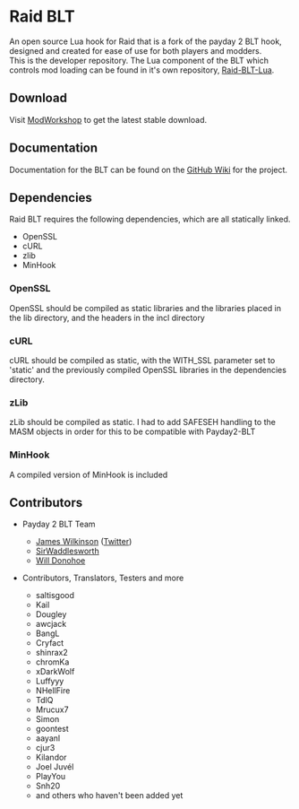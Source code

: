 # Raid BLT
An open source Lua hook for Raid that is a fork of the payday 2 BLT hook, designed and created for ease of use for both players and modders.  
This is the developer repository.
The Lua component of the BLT which controls mod loading can be found in it's own repository, [Raid-BLT-Lua](https://github.com/ModWorkshop/Raid-BLT-Lua).

## Download
Visit [ModWorkshop](https://modworkshop.net/mydownloads.php?action=view_down&did=21065) to get the latest stable download. 

## Documentation
Documentation for the BLT can be found on the [GitHub Wiki](https://github.com/ModWorkShop/Raid-BLT/wiki) for the project.

## Dependencies
Raid BLT requires the following dependencies, which are all statically linked.
* OpenSSL
* cURL
* zlib
* MinHook

### OpenSSL
OpenSSL should be compiled as static libraries and the libraries placed in the lib directory, and the headers in the incl directory

### cURL
cURL should be compiled as static, with the WITH_SSL parameter set to 'static' and the previously compiled OpenSSL libraries in the dependencies directory.

### zLib
zLib should be compiled as static.
I had to add SAFESEH handling to the MASM objects in order for this to be compatible with Payday2-BLT

### MinHook
A compiled version of MinHook is included

## Contributors
- Payday 2 BLT Team
	* [James Wilkinson](http://jameswilko.com/) ([Twitter](http://twitter.com/_JamesWilko))
	* [SirWaddlesworth](http://genj.io/)
	* [Will Donohoe](https://will.io/)

- Contributors, Translators, Testers and more
	* saltisgood
	* Kail
	* Dougley
	* awcjack
	* BangL
	* Cryfact
	* shinrax2
	* chromKa
	* xDarkWolf
	* Luffyyy
	* NHellFire
	* TdlQ
	* Mrucux7
	* Simon
	* goontest
	* aayanl
	* cjur3
	* Kilandor
	* Joel Juvél
	* PlayYou
	* Snh20
	* and others who haven't been added yet

